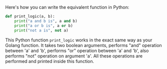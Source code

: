 Here's how you can write the equivalent function in Python:

```python
def print_logic(a, b):
    print("a and b is", a and b)
    print("a or b is", a or b)
    print("not a is", not a)
```
This Python function `print_logic` works in the exact same way as your Golang function. It takes two boolean arguments, performs "and" operation between 'a' and 'b', performs "or" operation between 'a' and 'b', also performs "not" operation on argument 'a'. All these operations are performed and printed inside this function.
